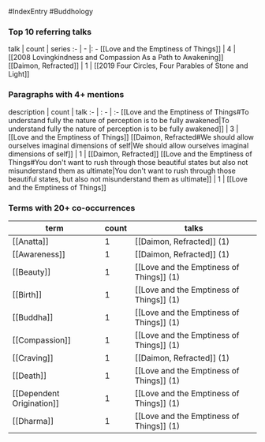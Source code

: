 #IndexEntry #Buddhology
### Top 10 referring talks
talk | count | series
:- | - |: -
[[Love and the Emptiness of Things]] | 4 | [[2008 Lovingkindness and Compassion As a Path to Awakening]]
[[Daimon, Refracted]] | 1 | [[2019 Four Circles, Four Parables of Stone and Light]]

### Paragraphs with 4+ mentions
description | count | talk
:- | : - | :-
[[Love and the Emptiness of Things#To understand fully the nature of perception is to be fully awakened\|To understand fully the nature of perception is to be fully awakened]] | 3 | [[Love and the Emptiness of Things]]
[[Daimon, Refracted#We should allow ourselves imaginal dimensions of self\|We should allow ourselves imaginal dimensions of self]] | 1 | [[Daimon, Refracted]]
[[Love and the Emptiness of Things#You don't want to rush through those beautiful states but also not misunderstand them as ultimate\|You don't want to rush through those beautiful states, but also not misunderstand them as ultimate]] | 1 | [[Love and the Emptiness of Things]]

### Terms with 20+ co-occurrences
term | count | talks
-|-|-
[[Anatta]] | 1 | <span class="counts">[[Daimon, Refracted]] (1)</span> 
[[Awareness]] | 1 | <span class="counts">[[Daimon, Refracted]] (1)</span> 
[[Beauty]] | 1 | <span class="counts">[[Love and the Emptiness of Things]] (1)</span> 
[[Birth]] | 1 | <span class="counts">[[Love and the Emptiness of Things]] (1)</span> 
[[Buddha]] | 1 | <span class="counts">[[Love and the Emptiness of Things]] (1)</span> 
[[Compassion]] | 1 | <span class="counts">[[Love and the Emptiness of Things]] (1)</span> 
[[Craving]] | 1 | <span class="counts">[[Daimon, Refracted]] (1)</span> 
[[Death]] | 1 | <span class="counts">[[Love and the Emptiness of Things]] (1)</span> 
[[Dependent Origination]] | 1 | <span class="counts">[[Love and the Emptiness of Things]] (1)</span> 
[[Dharma]] | 1 | <span class="counts">[[Love and the Emptiness of Things]] (1)</span> 

